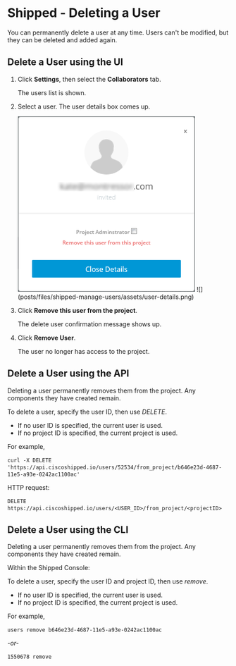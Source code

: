 # Shipped - Deleting a User

You can permanently delete a user at any time. Users can't be modified, but they can be deleted and added again.



<a name="ui"></a>
## Delete a User using the UI

1. Click **Settings**, then select the **Collaborators** tab.

	The users list is shown.

2. Select a user. The user details box comes up.

	<img src="assets/user-details.png">
	![](posts/files/shipped-manage-users/assets/user-details.png)

3. Click **Remove this user from the project**.

	The delete user confirmation message shows up.

4. Click **Remove User**.

	The user no longer has access to the project.



<a name="api"></a>
## Delete a User using the API
Deleting a user permanently removes them from the project. Any components they have created remain.

To delete a user, specify the user ID, then use *DELETE*.

-	If no user ID is specified, the current user is used.
-	If no project ID is specified, the current project is used.



For example,

	curl -X DELETE 'https://api.ciscoshipped.io/users/52534/from_project/b646e23d-4687-11e5-a93e-0242ac1100ac'

HTTP request:
	
	DELETE https://api.ciscoshipped.io/users/<USER_ID>/from_project/<projectID>





<a name="cli"></a>
## Delete a User using the CLI

Deleting a user permanently removes them from the project. Any components they have created remain.

Within the Shipped Console:

To delete a user, specify the user ID and project ID, then use *remove*. 

-	If no user ID is specified, the current user is used.
-	If no project ID is specified, the current project is used.



For example,
	
	users remove b646e23d-4687-11e5-a93e-0242ac1100ac
*-or-*

	1550678 remove 

